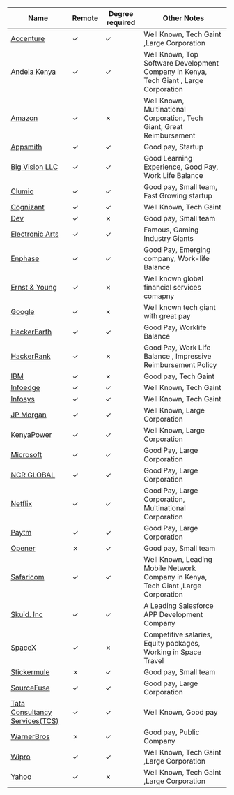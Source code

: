 | Name                                                                                                                                  | Remote  | Degree required | Other Notes                                                                          |
| ------------------------------------------------------------------------------------------------------------------------------------- | ------- | --------------- | ------------------------------------------------------------------------------------ |
| [Accenture](https://github.com/draco-malfoy/StartHub/blob/main/Database/Accenture.md)                                                 | &check; | &check;         | Well Known, Tech Gaint ,Large Corporation                                            |
| [Andela Kenya](https://github.com/draco-malfoy/StartHub/blob/main/Database/Andela.md)                                                 | &check; | &check;         | Well Known, Top Software Development Company in Kenya, Tech Giant , Large Corporation|
| [Amazon](https://github.com/draco-malfoy/StartHub/blob/main/Database/Amazon.md)                                                 | &check; | &cross;         | Well Known, Multinational Corporation, Tech Giant, Great Reimbursement      |
| [Appsmith](https://github.com/draco-malfoy/StartHub/blob/main/Database/Appsmith.md)                                                   | &check; | &check;         | Good pay, Startup                                                                    |
| [Big Vision LLC](https://github.com/draco-malfoy/StartHub/blob/main/Database/BigVisionLLC.md)                                                         | &check; | &check;         | Good Learning Experience, Good Pay, Work Life Balance                                            |
| [Clumio](https://github.com/draco-malfoy/StartHub/blob/main/Database/Clumio.md)                                                       | &check; | &check;         | Good pay, Small team, Fast Growing startup                                           |
| [Cognizant](https://github.com/draco-malfoy/StartHub/blob/main/Database/Cognizant.md)                                                 | &check; | &check;         | Well Known, Tech Gaint    
| [Dev](https://github.com/draco-malfoy/StartHub/blob/main/Database/Dev.md)                                                         | &check; | &cross;         | Good pay, Small team 
| [Electronic Arts](https://github.com/draco-malfoy/StartHub/blob/main/Database/ElectronicArts.md)                                      | &check; | &check;         | Famous, Gaming Industry Giants                                                      |
| [Enphase](https://github.com/draco-malfoy/StartHub/blob/main/Database/Enphase.md)                                                     | &check; | &check;         | Good Pay, Emerging company, Work-life Balance                                        |
| [Ernst & Young](https://github.com/draco-malfoy/StartHub/blob/main/Database/ErnstandYoung.md)                                         | &check; | &cross;         | Well known global financial services comapny                                         |
| [Google](https://github.com/draco-malfoy/StartHub/blob/main/Database/Google.md)                                                       | &check; | &cross;         | Well known tech giant with great pay                                                 |
| [HackerEarth](https://github.com/draco-malfoy/StartHub/blob/main/Database/HackerEarth.md)                                             | &check; | &check;         | Good Pay, Worklife Balance                                                           |
| [HackerRank](https://github.com/draco-malfoy/StartHub/blob/main/Database/HackerRank.md)                                                         | &check; | &cross;         | Good Pay, Work Life Balance , Impressive Reimbursement Policy                                            |
| [IBM](https://github.com/draco-malfoy/StartHub/blob/main/Database/IBM.md)                                                             | &check; | &cross;         | Good pay, Tech Gaint                                                                 |
| [Infoedge](https://github.com/draco-malfoy/StartHub/blob/main/Database/Infoedge.md)                                                     | &check; | &check;         | Well Known, Tech Gaint                                                               |
| [Infosys](https://github.com/draco-malfoy/StartHub/blob/main/Database/Infosys.md)                                                     | &check; | &check;         | Well Known, Tech Gaint                                                               |
| [JP Morgan](https://github.com/draco-malfoy/StartHub/blob/main/Database/JPMorgan.md)                                                     | &check; | &check;         | Well Known, Large Corporation                                                               |
| [KenyaPower](https://github.com/draco-malfoy/StartHub/blob/main/Database/KenyaPower.md)                                                     | &check; | &check;         | Well Known, Large Corporation
| [Microsoft](https://github.com/draco-malfoy/StartHub/blob/main/Database/Microsoft.md)                                                 | &check; | &check;         | Good Pay, Large Corporation                                                          |
| [NCR GLOBAL](https://github.com/draco-malfoy/StartHub/blob/main/Database/NCR%20Global.md)                                             | &check; | &check;         | Good Pay, Large Corporation                                                          |
| [Netflix](https://github.com/draco-malfoy/StartHub/blob/main/Database/Netflix.md)                                             | &check; | &check;         | Good Pay, Large Corporation, Multinational Corporation                               |
| [Paytm](https://github.com/draco-malfoy/StartHub/blob/main/Database/Paytm.md)                                             | &check; | &check;         | Good Pay, Large Corporation                                                          |
| [Opener](https://github.com/draco-malfoy/StartHub/blob/main/Opener.md)                                                                 | &cross;  |&check;           |Good pay, Small team
| [Safaricom](https://github.com/draco-malfoy/StartHub/blob/main/Database/Safaricom.md)                                                 | &check; | &check;         | Well Known, Leading Mobile Network Company in Kenya, Tech Giant ,Large Corporation   |
| [Skuid, Inc](https://github.com/draco-malfoy/StartHub/blob/main/Database/Skuid.md)                                                 | &check; | &check;         | A Leading Salesforce APP Development Company |
| [SpaceX](https://github.com/draco-malfoy/StartHub/blob/main/Database/SpaceX.md)                                                             | &check; | &cross;         | Competitive salaries, Equity packages, Working in Space Travel                                                              |
| [Stickermule](https://github.com/draco-malfoy/StartHub/blob/main/Database/Stickermule.md)                                             | &cross; | &check;         | Good pay, Small team                                                                 |
| [SourceFuse](https://github.com/draco-malfoy/StartHub/blob/main/Database/SourceFuse.md)                                             | &check; | &check;         | Good pay, Large Corporation                                                      |
| [Tata Consultancy Services(TCS)](https://github.com/draco-malfoy/StartHub/blob/main/Database/Tata%20Consultancy%20Services(TCS).md) | &check; | &check;         | Well Known, Good pay                                                                 |
| [WarnerBros](https://github.com/draco-malfoy/StartHub/blob/main/WarnerBros.md)                                                         | &cross;  | &check;      |Good pay, Public Company |
| [Wipro](https://github.com/draco-malfoy/StartHub/blob/main/Database/Wipro.md)                                                         | &check; | &check;         | Well Known, Tech Gaint ,Large Corporation    
| [Yahoo](https://github.com/draco-malfoy/StartHub/blob/main/Database/Yahoo.md)                                                         | &check; | &cross;         | Well Known, Tech Gaint ,Large Corporation    

